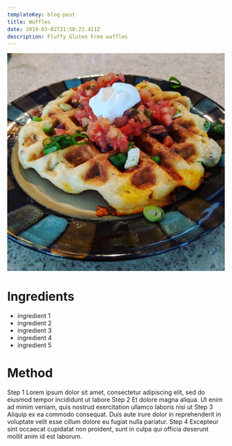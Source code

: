 ```yaml
---
templateKey: blog-post
title: Waffles
date: 2019-03-02T21:50:23.411Z
description: Fluffy Gluten Free waffles
---
```

![Gluten free waffles with salsa sour cream green onion and bacon on top](https://raw.githubusercontent.com/sarahannnicholson/gatsby-starter-netlify-cms/master/static/img/waffle.jpg "Gluten free waffles with salsa sour cream green onion and bacon on top")

# Ingredients

* ingredient 1
* ingredient 2
* ingredient 3
* ingredient 4
* ingredient 5

# Method

Step 1
Lorem ipsum dolor sit amet, consectetur adipiscing elit, sed do eiusmod tempor incididunt ut labore 
Step 2
Et dolore magna aliqua. Ut enim ad minim veniam, quis nostrud exercitation ullamco laboris nisi ut 
Step 3
Aliquip ex ea commodo consequat. Duis aute irure dolor in reprehenderit in voluptate velit esse cillum dolore eu fugiat nulla pariatur. 
Step 4
Excepteur sint occaecat cupidatat non proident, sunt in culpa qui officia deserunt mollit anim id est laborum.
